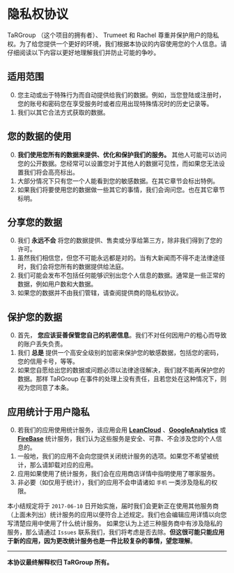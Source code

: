 # 隐私权协议
TaRGroup （这个项目的拥有者）、 Trumeet 和 Rachel 尊重并保护用户的隐私权。为了给您提供一个更好的环境，我们根据本协议的内容使用您的个人信息。请仔细阅读以下内容以更好地理解我们并防止可能的争吵。  

## 适用范围
0. 您主动或出于特殊行为而自动提供给我们的数据。例如，当您登陆或注册时，您的账号和密码您在享受服务时或者应用出现特殊情况时的历史记录等。  
1. 我们以其它合法方式获取的数据。  

## 您的数据的使用
0. **我们使用您所有的数据来提供、优化和保护我们的服务。** 其他人可能可以访问您的公开数据。您经常可以设置您对于其他人的数据可见性，而如果您无法设置我们将会高亮标出。  
1. 大部分情况下只有您一个人能看到您的敏感数据。在其它章节会标出特例。  
2. 如果我们将要使用您的数据做一些其它的事情，我们会询问您。也在其它章节标明。  

## 分享您的数据
0. 我们 **永远不会** 将您的数据提供、售卖或分享给第三方，除非我们得到了您的许可。  
1. 虽然我们相信您，但您不可能永远都是对的。当有大新闻而不得不走法律途径时，我们会将您所有的数据提供给法庭。  
2. 我们可能会发布不包括任何能够识别出您个人信息的数据。通常是一些正常的数据，例如用户数和大数据。  
3. 如果您的数据并不由我们管辖，请查阅提供商的隐私权协议。 

## 保护您的数据
0. 首先， **您应该妥善保管您自己的机密信息**。我们不对任何因用户的粗心而导致的账户丢失负责。  
1. 我们 **总是** 提供一个高安全级别的加密来保护您的敏感数据，包括您的密码，您的信用卡号，等等。  
2. 如果您自愿给出您的数据或问题必须以法律途径解决，我们就不能再保护您的数据。那样 TaRGroup 在事件的处理上没有责任，且若您处在这种情况下，则视为您同意了本条。

## 应用统计于用户隐私
0. 若我们的应用使用统计服务，该应用会用 **[LeanCloud](https://leancloud.cn)** 、**[GoogleAnalytics](https://analytics.google.com)** 或 **[FireBase](https://firebase.google.com)** 统计服务，我们认为这些服务是安全、可靠、不会涉及您的个人信息的。
1. 一般地，我们的应用不会向您提供关闭统计服务的选项。如果您不希望被统计，那么请卸载对应的应用。
2. 应用如果使用了统计服务，我们会在应用商店详情中指明使用了哪家服务。
3. 非必要（如仅用于统计），我们的应用不会申请诸如 `手机` 一类涉及隐私的权限。

本小结规定将于 `2017-06-10` 日开始实施，届时我们会更新正在使用其他服务商（上面未列出）统计服务的应用以便符合上述规定。我们也会编辑应用详情以向您写清楚应用中使用了什么统计服务。
如果您认为上述三种服务商中有涉及隐私的服务，那么请通过 `Issues` 联系我们，我们将考虑是否去除。**但这很可能只能应用于新的应用，因为更改统计服务也是一件比较复杂的事情，望您理解**。

***
**本协议最终解释权归 TaRGroup 所有。**
